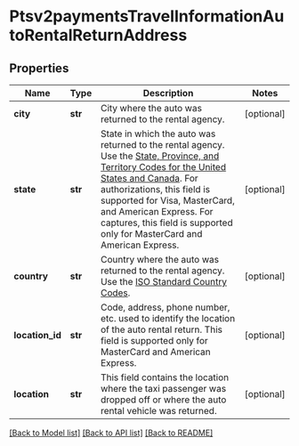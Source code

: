 # Ptsv2paymentsTravelInformationAutoRentalReturnAddress

## Properties
Name | Type | Description | Notes
------------ | ------------- | ------------- | -------------
**city** | **str** | City where the auto was returned to the rental agency.  | [optional] 
**state** | **str** | State in which the auto was returned to the rental agency. Use the [State, Province, and Territory Codes for the United States and Canada](https://developer.cybersource.com/library/documentation/sbc/quickref/states_and_provinces.pdf).  For authorizations, this field is supported for Visa, MasterCard, and American Express.  For captures, this field is supported only for MasterCard and American Express.  | [optional] 
**country** | **str** | Country where the auto was returned to the rental agency. Use the [ISO Standard Country Codes](https://developer.cybersource.com/library/documentation/sbc/quickref/countries_alpha_list.pdf).  | [optional] 
**location_id** | **str** | Code, address, phone number, etc. used to identify the location of the auto rental return. This field is supported only for MasterCard and American Express.  | [optional] 
**location** | **str** | This field contains the location where the taxi passenger was dropped off or where the auto rental vehicle was returned.  | [optional] 

[[Back to Model list]](../README.md#documentation-for-models) [[Back to API list]](../README.md#documentation-for-api-endpoints) [[Back to README]](../README.md)


